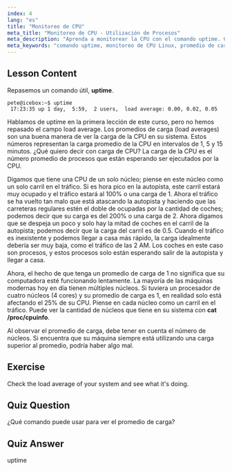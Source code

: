 ```yaml
---
index: 4
lang: "es"
title: "Monitoreo de CPU"
meta_title: "Monitoreo de CPU - Utilización de Procesos"
meta_description: "Aprenda a monitorear la CPU con el comando uptime. Comprenda el promedio de carga, el uso de la CPU y cómo interpretar el rendimiento del sistema para principiantes en Linux."
meta_keywords: "comando uptime, monitoreo de CPU Linux, promedio de carga, rendimiento del sistema, tutorial Linux, guía para principiantes"
---
```


## Lesson Content

Repasemos un comando útil, **uptime**.

```
pete@icebox:~$ uptime
 17:23:35 up 1 day,  5:59,  2 users,  load average: 0.00, 0.02, 0.05
```

Hablamos de uptime en la primera lección de este curso, pero no hemos repasado el campo load average. Los promedios de carga (load averages) son una buena manera de ver la carga de la CPU en su sistema. Estos números representan la carga promedio de la CPU en intervalos de 1, 5 y 15 minutos. ¿Qué quiero decir con carga de CPU? La carga de la CPU es el número promedio de procesos que están esperando ser ejecutados por la CPU.

Digamos que tiene una CPU de un solo núcleo; piense en este núcleo como un solo carril en el tráfico. Si es hora pico en la autopista, este carril estará muy ocupado y el tráfico estará al 100% o una carga de 1. Ahora el tráfico se ha vuelto tan malo que está atascando la autopista y haciendo que las carreteras regulares estén el doble de ocupadas por la cantidad de coches; podemos decir que su carga es del 200% o una carga de 2. Ahora digamos que se despeja un poco y solo hay la mitad de coches en el carril de la autopista; podemos decir que la carga del carril es de 0.5. Cuando el tráfico es inexistente y podemos llegar a casa más rápido, la carga idealmente debería ser muy baja, como el tráfico de las 2 AM. Los coches en este caso son procesos, y estos procesos solo están esperando salir de la autopista y llegar a casa.

Ahora, el hecho de que tenga un promedio de carga de 1 no significa que su computadora esté funcionando lentamente. La mayoría de las máquinas modernas hoy en día tienen múltiples núcleos. Si tuviera un procesador de cuatro núcleos (4 cores) y su promedio de carga es 1, en realidad solo está afectando el 25% de su CPU. Piense en cada núcleo como un carril en el tráfico. Puede ver la cantidad de núcleos que tiene en su sistema con **cat /proc/cpuinfo**.

Al observar el promedio de carga, debe tener en cuenta el número de núcleos. Si encuentra que su máquina siempre está utilizando una carga superior al promedio, podría haber algo mal.

## Exercise

Check the load average of your system and see what it's doing.

## Quiz Question

¿Qué comando puede usar para ver el promedio de carga?

## Quiz Answer

uptime
